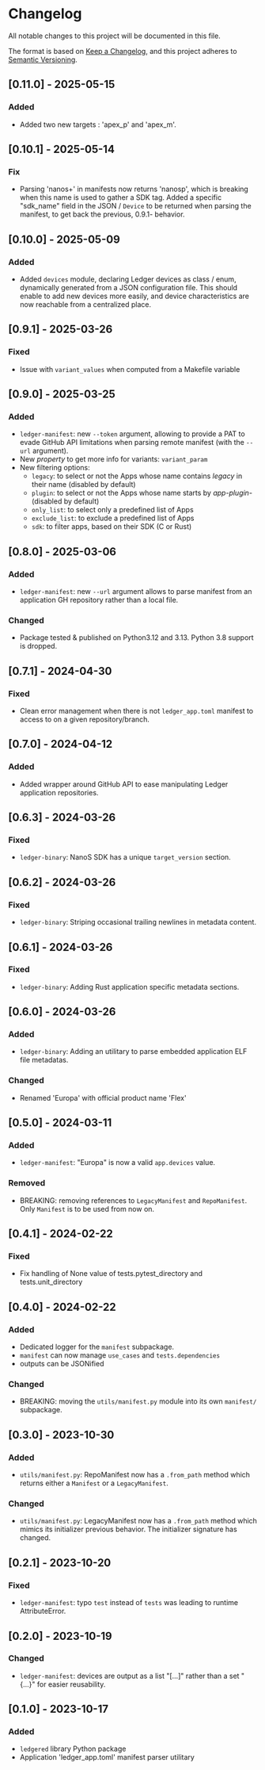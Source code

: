 # Changelog

All notable changes to this project will be documented in this file.

The format is based on [Keep a Changelog](https://keepachangelog.com/en/1.0.0/),
and this project adheres to [Semantic Versioning](https://semver.org/spec/v2.0.0.html).

## [0.11.0] - 2025-05-15

### Added

- Added two new targets : 'apex_p' and 'apex_m'.

## [0.10.1] - 2025-05-14

### Fix

- Parsing 'nanos+' in manifests now returns 'nanosp', which is breaking when this name is used to
  gather a SDK tag.
  Added a specific "sdk_name" field in the JSON / `Device` to be returned when parsing the manifest,
  to get back the previous, 0.9.1- behavior.

## [0.10.0] - 2025-05-09

### Added

- Added `devices` module, declaring Ledger devices as class / enum, dynamically generated from a
  JSON configuration file. This should enable to add new devices more easily, and device
  characteristics are now reachable from a centralized place.

## [0.9.1] - 2025-03-26

### Fixed

- Issue with `variant_values` when computed from a Makefile variable

## [0.9.0] - 2025-03-25

### Added

- `ledger-manifest`: new `--token` argument, allowing to provide a PAT to evade GitHub API
  limitations when parsing remote manifest (with the `--url` argument).
- New _property_ to get more info for variants: `variant_param`
- New filtering options:
  - `legacy`: to select or not the Apps whose name contains _legacy_ in their name (disabled by default)
  - `plugin`: to select or not the Apps whose name starts by _app-plugin-_ (disabled by default)
  - `only_list`: to select only a predefined list of Apps
  - `exclude_list`: to exclude a predefined list of Apps
  - `sdk`: to filter apps, based on their SDK (C or Rust)

## [0.8.0] - 2025-03-06

### Added

- `ledger-manifest`: new `--url` argument allows to parse manifest from an application GH repository
  rather than a local file.

### Changed

- Package tested & published on Python3.12 and 3.13. Python 3.8 support is dropped.


## [0.7.1] - 2024-04-30

### Fixed

- Clean error management when there is not `ledger_app.toml` manifest to access to on a given
  repository/branch.


## [0.7.0] - 2024-04-12

### Added

- Added wrapper around GitHub API to ease manipulating Ledger application repositories.


## [0.6.3] - 2024-03-26

### Fixed

- `ledger-binary`: NanoS SDK has a unique `target_version` section.


## [0.6.2] - 2024-03-26

### Fixed

- `ledger-binary`: Striping occasional trailing newlines in metadata content.


## [0.6.1] - 2024-03-26

### Fixed

- `ledger-binary`: Adding Rust application specific metadata sections.


## [0.6.0] - 2024-03-26

### Added

- `ledger-binary`: Adding an utilitary to parse embedded application ELF file metadatas.

### Changed

- Renamed 'Europa' with official product name 'Flex'


## [0.5.0] - 2024-03-11

### Added

- `ledger-manifest`: "Europa" is now a valid `app.devices` value.

### Removed

- BREAKING: removing references to `LegacyManifest` and `RepoManifest`. Only `Manifest` is to be
  used from now on.


## [0.4.1] - 2024-02-22

### Fixed

- Fix handling of None value of tests.pytest_directory and tests.unit_directory


## [0.4.0] - 2024-02-22

### Added

- Dedicated logger for the `manifest` subpackage.
- `manifest` can now manage `use_cases` and `tests.dependencies`
- outputs can be JSONified

### Changed

- BREAKING: moving the `utils/manifest.py` module into its own `manifest/` subpackage.


## [0.3.0] - 2023-10-30

### Added

- `utils/manifest.py`: RepoManifest now has a `.from_path` method which returns either a `Manifest`
  or a `LegacyManifest`.

### Changed

- `utils/manifest.py`: LegacyManifest now has a `.from_path` method which mimics its initializer
  previous behavior. The initializer signature has changed.


## [0.2.1] - 2023-10-20

### Fixed

- `ledger-manifest`: typo `test` instead of `tests` was leading to runtime AttributeError.


## [0.2.0] - 2023-10-19

### Changed

- `ledger-manifest`: devices are output as a list "[...]" rather than a set "{...}" for easier
  reusability.


## [0.1.0] - 2023-10-17

### Added

- `ledgered` library Python package
- Application 'ledger_app.toml' manifest parser utilitary
